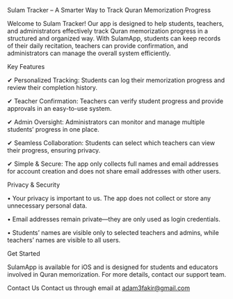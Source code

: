 Sulam Tracker – A Smarter Way to Track Quran Memorization Progress


Welcome to Sulam Tracker! Our app is designed to help students, teachers, and administrators effectively track Quran memorization progress in a structured and organized way. With SulamApp, students can keep records of their daily recitation, teachers can provide confirmation, and administrators can manage the overall system efficiently.


Key Features

✔ Personalized Tracking: Students can log their memorization progress and review their completion history.

✔ Teacher Confirmation: Teachers can verify student progress and provide approvals in an easy-to-use system.

✔ Admin Oversight: Administrators can monitor and manage multiple students’ progress in one place.

✔ Seamless Collaboration: Students can select which teachers can view their progress, ensuring privacy.

✔ Simple & Secure: The app only collects full names and email addresses for account creation and does not share email addresses with other users.


Privacy & Security

 •	Your privacy is important to us. The app does not collect or store any unnecessary personal data.
	
 •	Email addresses remain private—they are only used as login credentials.
	
 •	Students’ names are visible only to selected teachers and admins, while teachers’ names are visible to all users.


Get Started

SulamApp is available for iOS and is designed for students and educators involved in Quran memorization. For more details, contact our support team.

Contact Us
Contact us through email at adam3fakir@gmail.com
